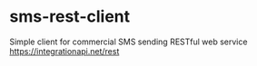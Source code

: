sms-rest-client
===============

Simple client for commercial SMS sending RESTful web service https://integrationapi.net/rest